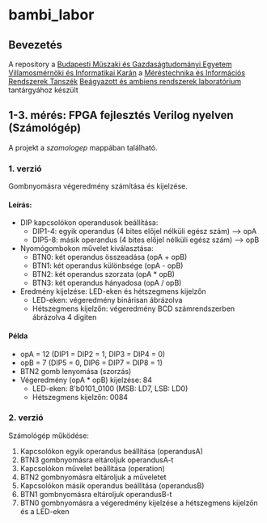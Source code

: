 ﻿# bambi_labor

## Bevezetés
A repository a [Budapesti Műszaki és Gazdaságtudományi Egyetem](http://www.bme.hu) [Villamosmérnöki és Informatikai Karán](https://www.vik.bme.hu) a [Méréstechnika és Információs Rendszerek Tanszék](https://www.mit.bme.hu) [Beágyazott és ambiens rendszerek laboratórium](https://www.mit.bme.hu/oktatas/targyak/vimiac09) tantárgyához készült

## 1-3. mérés: FPGA fejlesztés Verilog nyelven (Számológép)
A projekt a _szamologep_ mappában található.
### 1. verzió
Gombnyomásra végeredmény számítása és kijelzése.
#### Leírás:
  * DIP kapcsolókon operandusok beállítása:
    * DIP1-4: egyik operandus (4 bites előjel nélküli egész szám) --> opA
    * DIP5-8: másik operandus (4 bites előjel nélküli egész szám) --> opB
  * Nyomógombokon művelet kiválasztása:
    * BTN0: két operandus összeadása (opA + opB)
    * BTN1: két operandus különbsége (opA - opB)
    * BTN2: két operandus szorzata (opA * opB)
    * BTN3: két operandus hányadosa (opA / opB)
  * Eredmény kijelzése: LED-eken és hétszegmens kijelzőn
    * LED-eken: végeredmény binárisan ábrázolva
    * Hétszegmens kijelzőn: végeredmény BCD számrendszerben ábrázolva 4 digiten
#### Példa
  * opA = 12 (DIP1 = DIP2 = 1, DIP3 = DIP4 = 0)
  * opB = 7 (DIP5 = 0, DIP6 = DIP7 = DIP8 = 1)
  * BTN2 gomb lenyomása (szorzás)
  * Végeredmény (opA * opB) kijelzése: 84
    * LED-eken: 8'b0101_0100 (MSB: LD7, LSB: LD0)
    * Hétszegmens kijelzőn: 0084
### 2. verzió
Számológép működése:
1. Kapcsolókon egyik operandus beállítása (operandusA)
2. BTN3 gombnyomásra eltároljuk operandusA-t
3. Kapcsolókon művelet beállítása (operation)
4. BTN2 gombnyomásra eltároljuk a műveletet
5. Kapcsolókon másik operandus beállítása (operandusB)
6. BTN1 gombnyomásra eltároljuk operandusB-t
7. BTN0 gombnyomásra a végeredmény kijelzése a hétszegmens kijelzőn és a LED-eken
